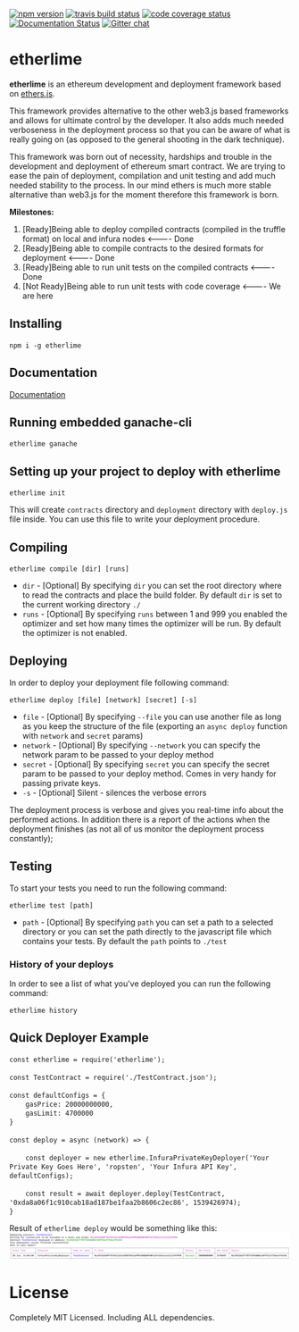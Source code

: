 [![npm version](https://badge.fury.io/js/etherlime.svg)](https://badge.fury.io/js/etherlime) 
[![travis build status](https://img.shields.io/travis/LimeChain/etherlime/master.svg)](https://travis-ci.org/LimeChain/etherlime)
[![code coverage status](https://img.shields.io/codecov/c/github/LimeChain/etherlime/master.svg)](https://codecov.io/gh/LimeChain/etherlime)
[![Documentation Status](https://readthedocs.org/projects/etherlime/badge/?version=latest)](https://etherlime.readthedocs.io/en/latest/?badge=latest)
[![Gitter chat](https://badges.gitter.im/lime-tech-talks/Lobby.png)](https://gitter.im/lime-tech-talks/Lobby)


# etherlime

**etherlime** is an ethereum development and deployment framework based on [ethers.js](https://github.com/ethers-io/ethers.js/).

This framework provides alternative to the other web3.js based frameworks and allows for ultimate control by the developer. It also adds much needed verboseness in the deployment process so that you can be aware of what is really going on (as opposed to the general shooting in the dark technique).

This framework was born out of necessity, hardships and trouble in the development and deployment of ethereum smart contract. We are trying to ease the pain of deployment, compilation and unit testing and add much needed stability to the process. In our mind ethers is much more stable alternative than web3.js for the moment therefore this framework is born.

**Milestones:**
1. [Ready]Being able to deploy compiled contracts (compiled in the truffle format) on local and infura nodes <---- Done
2. [Ready]Being able to compile contracts to the desired formats for deployment <---- Done
3. [Ready]Being able to run unit tests on the compiled contracts <---- Done
4. [Not Ready]Being able to run unit tests with code coverage <---- We are here

## Installing

```
npm i -g etherlime
```

## Documentation

[Documentation](https://etherlime.readthedocs.io/en/latest/)

## Running embedded ganache-cli

```
etherlime ganache
```

## Setting up your project to deploy with etherlime

```
etherlime init
```
This will create `contracts` directory and `deployment` directory with `deploy.js` file inside. You can use this file to write your deployment procedure.

## Compiling

```
etherlime compile [dir] [runs]
```

* ``dir`` - [Optional] By specifying ``dir`` you can set the root directory where to read the contracts and place the build folder. By default ``dir`` is set to the current working directory ``./``
* ``runs`` - [Optional] By specifying ``runs`` between 1 and 999 you enabled the optimizer and set how many times the optimizer will be run. By default the optimizer is not enabled.

## Deploying

In order to deploy your deployment file following command:
```
etherlime deploy [file] [network] [secret] [-s]
```

* ``file`` - [Optional] By specifying ``--file`` you can use another file as long as you keep the structure of the file (exporting an ``async deploy`` function with ``network`` and ``secret`` params)
* ``network`` - [Optional] By specifying ``--network`` you can specify the network param to be passed to your deploy method
* ``secret`` - [Optional] By specifying ``secret`` you can specify the secret param to be passed to your deploy method. Comes in very handy for passing private keys.
* ``-s`` - [Optional] Silent - silences the verbose errors 

The deployment process is verbose and gives you real-time info about the performed actions. In addition there is a report of the actions when the deployment finishes (as not all of us monitor the deployment process constantly);

## Testing 

To start your tests you need to run the following command:
```
etherlime test [path]
```

* ``path`` - [Optional] By specifying ``path`` you can set a path to a selected directory or you can set the path directly to the javascript file which contains your tests. By default the ``path`` points to ``./test``

### History of your deploys
In order to see a list of what you've deployed you can run the following command:
```
etherlime history
```

## Quick Deployer Example

```
const etherlime = require('etherlime');

const TestContract = require('./TestContract.json');

const defaultConfigs = {
	gasPrice: 20000000000,
	gasLimit: 4700000
}

const deploy = async (network) => {

	const deployer = new etherlime.InfuraPrivateKeyDeployer('Your Private Key Goes Here', 'ropsten', 'Your Infura API Key', defaultConfigs);
	
	const result = await deployer.deploy(TestContract, '0xda8a06f1c910cab18ad187be1faa2b8606c2ec86', 1539426974);
}

```

Result of `etherlime deploy` would be something like this:
[![Deployment result](DeploymentResult.png)](https://imgur.com/a/NyLX9mH)

# License
Completely MIT Licensed. Including ALL dependencies.